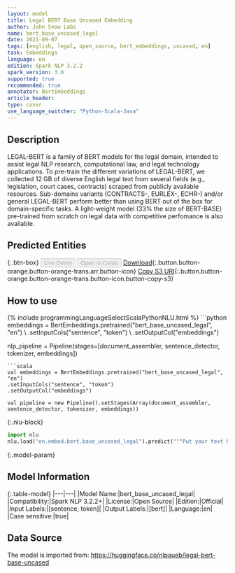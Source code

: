 ```yaml
---
layout: model
title: Legal BERT Base Uncased Embedding
author: John Snow Labs
name: bert_base_uncased_legal
date: 2021-09-07
tags: [english, legal, open_source, bert_embeddings, uncased, en]
task: Embeddings
language: en
edition: Spark NLP 3.2.2
spark_version: 3.0
supported: true
recommended: true
annotator: BertEmbeddings
article_header:
type: cover
use_language_switcher: "Python-Scala-Java"
---
```


## Description

LEGAL-BERT is a family of BERT models for the legal domain, intended to assist legal NLP research, computational law, and legal technology applications. To pre-train the different variations of LEGAL-BERT, we collected 12 GB of diverse English legal text from several fields (e.g., legislation, court cases, contracts) scraped from publicly available resources. Sub-domains variants (CONTRACTS-, EURLEX-, ECHR-) and/or general LEGAL-BERT perform better than using BERT out of the box for domain-specific tasks. A light-weight model (33% the size of BERT-BASE) pre-trained from scratch on legal data with competitive perfomance is also available.

## Predicted Entities



{:.btn-box}
<button class="button button-orange" disabled>Live Demo</button>
<button class="button button-orange" disabled>Open in Colab</button>
[Download](https://s3.amazonaws.com/auxdata.johnsnowlabs.com/public/models/bert_base_uncased_legal_en_3.2.2_3.0_1630999701913.zip){:.button.button-orange.button-orange-trans.arr.button-icon}
[Copy S3 URI](s3://auxdata.johnsnowlabs.com/public/models/bert_base_uncased_legal_en_3.2.2_3.0_1630999701913.zip){:.button.button-orange.button-orange-trans.button-icon.button-copy-s3}

## How to use



<div class="tabs-box" markdown="1">
{% include programmingLanguageSelectScalaPythonNLU.html %}
```python
embeddings = BertEmbeddings.pretrained("bert_base_uncased_legal", "en") \
.setInputCols("sentence", "token") \
.setOutputCol("embeddings")

nlp_pipeline = Pipeline(stages=[document_assembler, sentence_detector, tokenizer, embeddings])
```
```scala
val embeddings = BertEmbeddings.pretrained("bert_base_uncased_legal", "en")
.setInputCols("sentence", "token")
.setOutputCol("embeddings")

val pipeline = new Pipeline().setStages(Array(document_assembler, sentence_detector, tokenizer, embeddings))
```


{:.nlu-block}
```python
import nlu
nlu.load("en.embed.bert.base_uncased_legal").predict("""Put your text here.""")
```

</div>

{:.model-param}
## Model Information

{:.table-model}
|---|---|
|Model Name:|bert_base_uncased_legal|
|Compatibility:|Spark NLP 3.2.2+|
|License:|Open Source|
|Edition:|Official|
|Input Labels:|[sentence, token]|
|Output Labels:|[bert]|
|Language:|en|
|Case sensitive:|true|

## Data Source

The model is imported from: https://huggingface.co/nlpaueb/legal-bert-base-uncased